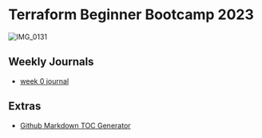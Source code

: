 # Terraform Beginner Bootcamp 2023

![IMG_0131](https://github.com/Emmanuel-Ashekun/terraform-beginner-bootcamp-2023/assets/108633738/c5cf85a1-20d4-4ac7-8a6f-90304c07b244)

 ## Weekly Journals
 - [week 0 journal](journal/week0.md)

## Extras
- [Github Markdown TOC Generator](https://ecotrust-canada.github.io/markdown-toc)
